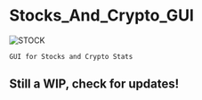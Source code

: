 # Stocks_And_Crypto_GUI
![STOCK](https://web-assets.bcg.com/dims4/default/48d0f2c/2147483647/strip/true/crop/1600x900+0+0/resize/1440x810!/quality/90/?url=http%3A%2F%2Fboston-consulting-group-brightspot.s3.amazonaws.com%2Fa9%2F36%2F408d222b65205973d466d3ba0c92%2Fchapter-1-tcm9-171275.gif=20*20)

`GUI for Stocks and Crypto Stats`

<h2>Still a WIP, check for updates!<h2>
